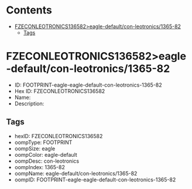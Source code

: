 



Contents
========

* [FZECONLEOTRONICS136582>eagle-default/con-leotronics/1365-82](#fzeconleotronics136582eagle-defaultcon-leotronics1365-82)
	* [Tags](#tags)

# FZECONLEOTRONICS136582>eagle-default/con-leotronics/1365-82

- ID: FOOTPRINT-eagle-eagle-default-con-leotronics-1365-82
- Hex ID: FZECONLEOTRONICS136582
- Name: 
- Description: 

## Tags

- hexID: FZECONLEOTRONICS136582
- oompType: FOOTPRINT
- oompSize: eagle
- oompColor: eagle-default
- oompDesc: con-leotronics
- oompIndex: 1365-82
- oompName: eagle-default/con-leotronics/1365-82
- oompID: FOOTPRINT-eagle-eagle-default-con-leotronics-1365-82
